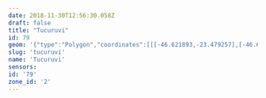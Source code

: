 ```yaml
---
date: 2018-11-30T12:56:30.058Z
draft: false
title: "Tucuruvi"
id: 79
geom: '{"type":"Polygon","coordinates":[[[-46.621893,-23.479257],[-46.612358,-23.481197],[-46.612281,-23.481298],[-46.612479,-23.481468],[-46.613869,-23.483634],[-46.614748,-23.484233],[-46.615515,-23.484915],[-46.615441,-23.484913],[-46.612905,-23.48649],[-46.61141,-23.487504],[-46.611267,-23.487456],[-46.61114,-23.487321],[-46.611035,-23.487313],[-46.609471,-23.487944],[-46.611505,-23.49258],[-46.610652,-23.492474],[-46.607052,-23.49311],[-46.606542,-23.493151],[-46.604842,-23.492884],[-46.601163,-23.492019],[-46.599175,-23.491682],[-46.598552,-23.491661],[-46.598126,-23.491109],[-46.597732,-23.490969],[-46.596675,-23.490348],[-46.595718,-23.489948],[-46.594995,-23.489412],[-46.594832,-23.489042],[-46.594299,-23.488274],[-46.593693,-23.486974],[-46.593384,-23.485973],[-46.592374,-23.484318],[-46.592113,-23.484006],[-46.591497,-23.482896],[-46.590631,-23.482348],[-46.590463,-23.482154],[-46.590341,-23.482131],[-46.590119,-23.481803],[-46.589265,-23.481593],[-46.588258,-23.481056],[-46.587416,-23.480476],[-46.583498,-23.478088],[-46.584819,-23.476999],[-46.584565,-23.475893],[-46.584565,-23.47546],[-46.584719,-23.474667],[-46.585108,-23.473931],[-46.589209,-23.469877],[-46.589695,-23.470059],[-46.590296,-23.468163],[-46.591217,-23.468575],[-46.591759,-23.468717],[-46.592197,-23.468663],[-46.592973,-23.468406],[-46.593862,-23.468003],[-46.595028,-23.467079],[-46.598215,-23.46534],[-46.599398,-23.465177],[-46.599919,-23.464788],[-46.600241,-23.464222],[-46.600554,-23.463926],[-46.601125,-23.463754],[-46.601855,-23.46383],[-46.60234,-23.463797],[-46.60284,-23.46351],[-46.603317,-23.46289],[-46.603406,-23.463102],[-46.604454,-23.46256],[-46.604639,-23.462802],[-46.605006,-23.462986],[-46.609676,-23.463679],[-46.610315,-23.46392],[-46.610385,-23.463892],[-46.610699,-23.46418],[-46.611191,-23.463666],[-46.612176,-23.462157],[-46.613137,-23.461747],[-46.613357,-23.462056],[-46.613433,-23.462062],[-46.613496,-23.462152],[-46.613528,-23.46209],[-46.614267,-23.461914],[-46.614374,-23.462083],[-46.614511,-23.462139],[-46.614476,-23.462186],[-46.614733,-23.462334],[-46.614777,-23.462446],[-46.614836,-23.462426],[-46.61503,-23.46273],[-46.616235,-23.462392],[-46.616457,-23.462855],[-46.616691,-23.463783],[-46.616665,-23.464608],[-46.617875,-23.464024],[-46.619436,-23.463469],[-46.620342,-23.463392],[-46.621412,-23.463669],[-46.622087,-23.463584],[-46.622533,-23.463622],[-46.623597,-23.463287],[-46.624706,-23.462759],[-46.625197,-23.46294],[-46.626327,-23.463194],[-46.626756,-23.46356],[-46.627536,-23.463842],[-46.627714,-23.463764],[-46.628574,-23.462652],[-46.629467,-23.462136],[-46.629349,-23.462529],[-46.629254,-23.463699],[-46.629019,-23.464167],[-46.629004,-23.464335],[-46.629193,-23.464625],[-46.629618,-23.464902],[-46.629729,-23.46504],[-46.629961,-23.466111],[-46.630176,-23.466363],[-46.630606,-23.46667],[-46.630791,-23.466987],[-46.630805,-23.467348],[-46.630397,-23.46945],[-46.62839,-23.469535],[-46.627524,-23.470036],[-46.627328,-23.470609],[-46.62737,-23.4709],[-46.627534,-23.471409],[-46.627587,-23.471455],[-46.627744,-23.471364],[-46.62787,-23.471485],[-46.627857,-23.472037],[-46.627257,-23.471993],[-46.626258,-23.472373],[-46.626274,-23.472461],[-46.625961,-23.472497],[-46.625931,-23.472346],[-46.624692,-23.472557],[-46.622579,-23.473041],[-46.622066,-23.473265],[-46.621961,-23.473148],[-46.621583,-23.473144],[-46.619309,-23.473824],[-46.61907,-23.47332],[-46.618944,-23.473432],[-46.618523,-23.473603],[-46.619733,-23.476257],[-46.6207,-23.477371],[-46.621377,-23.478529],[-46.621705,-23.478912],[-46.621893,-23.479257]]]}'
slug: 'tucuruvi'
name: 'Tucuruvi'
sensors:
id: '79'
zone_id: '2'
---
```

		
